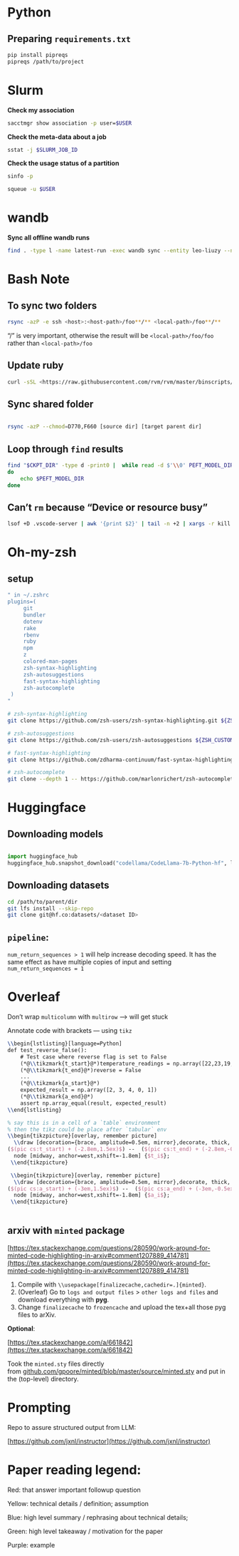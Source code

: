 # Python

## Preparing `requirements.txt`

```bash
pip install pipreqs
pipreqs /path/to/project
```

# Slurm

**Check my association**

```bash
sacctmgr show association -p user=$USER
```

**Check the meta-data about a job**

```bash
sstat -j $SLURM_JOB_ID
```

**Check the usage status of a partition**

```bash
sinfo -p
```


```bash
squeue -u $USER
```
# wandb
**Sync all offline wandb runs**
```bash
find . -type l -name latest-run -exec wandb sync --entity leo-liuzy --no-include-synced {} +
```

# Bash Note

## To sync two folders

```bash
rsync -azP -e ssh <host>:<host-path>/foo**/** <local-path>/foo**/**
```

“/” is very important, otherwise the result will be `<local-path>/foo/foo` rather than `<local-path>/foo`

## Update ruby

```bash
curl -sSL <https://raw.githubusercontent.com/rvm/rvm/master/binscripts/rvm-installer> | bash -s stable

```

## Sync shared folder
```bash

rsync -azP --chmod=D770,F660 [source dir] [target parent dir]

```


## Loop through `find` results

```bash
find "$CKPT_DIR" -type d -print0 |  while read -d $'\\0' PEFT_MODEL_DIR
do
	echo $PEFT_MODEL_DIR
done
```

## Can’t `rm` because “Device or resource busy”

```bash
lsof +D .vscode-server | awk '{print $2}' | tail -n +2 | xargs -r kill -9
```

# Oh-my-zsh
## setup
```bash
" in ~/.zshrc
plugins=(
     git
     bundler
     dotenv
     rake
     rbenv
     ruby
     npm
     z
     colored-man-pages
     zsh-syntax-highlighting
     zsh-autosuggestions
     fast-syntax-highlighting
     zsh-autocomplete
 )
"

# zsh-syntax-highlighting
git clone https://github.com/zsh-users/zsh-syntax-highlighting.git ${ZSH_CUSTOM:-~/.oh-my-zsh/custom}/plugins/zsh-syntax-highlighting

# zsh-autosuggestions
git clone https://github.com/zsh-users/zsh-autosuggestions ${ZSH_CUSTOM:-~/.oh-my-zsh/custom}/plugins/zsh-autosuggestions

# fast-syntax-highlighting
git clone https://github.com/zdharma-continuum/fast-syntax-highlighting.git ${ZSH_CUSTOM:-$HOME/.oh-my-zsh/custom}/plugins/fast-syntax-highlighting

# zsh-autocomplete
git clone --depth 1 -- https://github.com/marlonrichert/zsh-autocomplete.git ${ZSH_CUSTOM:-~/.oh-my-zsh/custom}/plugins/zsh-autocomplete
```

# Huggingface

## Downloading models

```python

import huggingface_hub
huggingface_hub.snapshot_download("codellama/CodeLlama-7b-Python-hf", local_dir="/home/zliu/CodeLlama-7b-Python-hf", local_dir_use_symlinks=False)
```

## Downloading datasets

```bash
cd /path/to/parent/dir
git lfs install --skip-repo
git clone git@hf.co:datasets/<dataset ID>
```

## `pipeline`:

`num_return_sequences > 1` will help increase decoding speed. It has the same effect as have multiple copies of input and setting `num_return_sequences = 1`

# Overleaf

Don’t wrap `multicolumn` with `multirow` --> will get stuck

Annotate code with brackets — using `tikz`

```latex
\\begin{lstlisting}[language=Python]
def test_reverse_false():
    # Test case where reverse flag is set to False
    (*@\\tikzmark{t_start}@*)temperature_readings = np.array([22,23,19,20,21]) 
    (*@\\tikzmark{t_end}@*)reverse = False 
    ...
    (*@\\tikzmark{a_start}@*)
    expected_result = np.array([2, 3, 4, 0, 1])
    (*@\\tikzmark{a_end}@*)
    assert np.array_equal(result, expected_result)
\\end{lstlisting}

% say this is in a cell of a `table` environment 
% then the tikz could be place after `tabular` env
\\begin{tikzpicture}[overlay, remember picture]
  \\draw [decoration={brace, amplitude=0.5em, mirror},decorate, thick, gray]
($(pic cs:t_start) + (-2.8em,1.5ex)$) --  ($(pic cs:t_end) + (-2.8em,-0.5ex)$) 
  node [midway, anchor=west,xshift=-1.8em] {$t_i$};
 \\end{tikzpicture}

 \\begin{tikzpicture}[overlay, remember picture]
  \\draw [decoration={brace, amplitude=0.5em, mirror},decorate, thick, gray]
($(pic cs:a_start) + (-3em,1.5ex)$) --  ($(pic cs:a_end) + (-3em,-0.5ex)$) 
  node [midway, anchor=west,xshift=-1.8em] {$a_i$};
 \\end{tikzpicture}
 
```

## arxiv with `minted` package

[https://tex.stackexchange.com/questions/280590/work-around-for-minted-code-highlighting-in-arxiv#comment1207889_414781](https://tex.stackexchange.com/questions/280590/work-around-for-minted-code-highlighting-in-arxiv#comment1207889_414781)

1. Compile with `\\usepackage[finalizecache,cachedir=.]{minted}`.
2. (Overleaf) Go to `logs and output files` > `other logs and files` and download everything with **pyg**.
3. Change `finalizecache` to `frozencache` and upload the tex+all those pyg files to arXiv.

**Optional**:

[https://tex.stackexchange.com/a/661842](https://tex.stackexchange.com/a/661842)

Took the `minted.sty` files directly from [github.com/gpoore/minted/blob/master/source/minted.sty](https://github.com/gpoore/minted/blob/master/source/minted.sty) and put in the (top-level) directory.

# Prompting

Repo to assure structured output from LLM:

[https://github.com/jxnl/instructor](https://github.com/jxnl/instructor)

# Paper reading legend:

Red: that answer important followup question

Yellow: technical details / definition; assumption

Blue: high level summary / rephrasing about technical details;

Green: high level takeaway / motivation for the paper

Purple: example